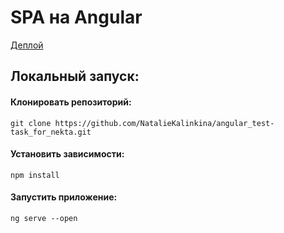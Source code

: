 # SPA на Angular 

[Деплой](angular-nekta.onrender.com/)

## Локальный запуск:

#### Клонировать репозиторий:
```
git clone https://github.com/NatalieKalinkina/angular_test-task_for_nekta.git
```
#### Установить зависимости:

```
npm install
```
#### Запустить приложение:

```
ng serve --open
```
